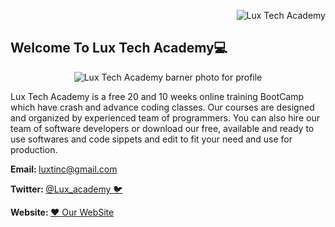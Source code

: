 <p align="right"> <img src="https://komarev.com/ghpvc/?username=HarunHM" alt="Lux Tech Academy" /> </p>


## Welcome To Lux Tech Academy💻  


<center> 
  <img src="https://github.com/HarunHM/HarunHM/blob/master/S.png" alt="Lux Tech Academy barner photo for profile">
  </center>

Lux Tech Academy is a free 20 and 10 weeks online training BootCamp which have crash and advance coding classes. Our courses are designed and organized by experienced team of programmers. You can also hire our team of software developers or download our free, available and ready to use softwares and code sippets and edit to fit your need and use for production.

<b> Email: </b>  luxtinc@gmail.com

<b> Twitter: </b> [ @Lux_academy 🐦](https://twitter.com/lux_academy)


<b> Website: </b> [❤️ Our WebSite ](https://luxtechacademy.com/)   
